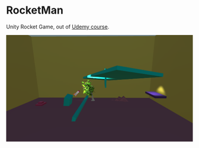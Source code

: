# RocketMan

Unity Rocket Game, out of [Udemy course](https://www.udemy.com/course/unitycourse2/).


![Rocket Screenshot](screenshot_rocket.png)
